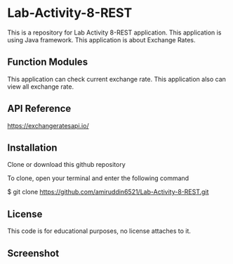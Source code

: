 # Lab-Activity-8-REST

This is a repository for Lab Activity 8-REST application. This application is using Java framework. This application is about Exchange Rates. 

## Function Modules

This application can check current exchange rate. This application also can view all exchange rate.

## API Reference

https://exchangeratesapi.io/

## Installation

Clone or download this github repository

To clone, open your terminal and enter the following command

$ git clone https://github.com/amiruddin6521/Lab-Activity-8-REST.git

## License

This code is for educational purposes, no license attaches to it.

## Screenshot


